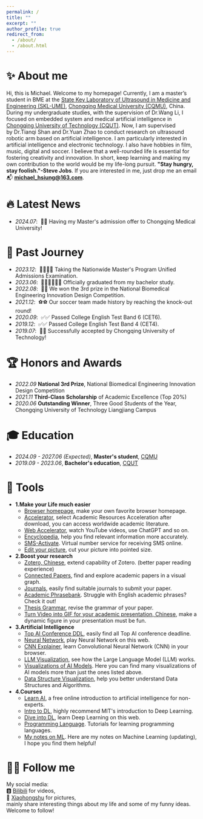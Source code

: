 ```yaml
---
permalink: /
title: ""
excerpt: ""
author_profile: true
redirect_from:
  - /about/
  - /about.html
---
```



<span class='anchor' id='about-me'></span>

# ✨ About me
Hi, this is Michael. Welcome to my homepage! Currently, I am a master’s student in BME at the [State Key Laboratory of Ultrasound in Medicine and Engineering (SKL-UME)](https://skl-ume.cqmu.edu.cn/), [Chongqing Medical University (CQMU)](https://www.cqmu.edu.cn/), China. During my undergraduate studies, with the supervision of Dr.Wang Li, I focused on embedded system and medical artificial intelligence in [Chongqing University of Technology (CQUT)](https://www.cqut.edu.cn/). Now, I am supervised by Dr.Tianqi Shan and Dr.Yuan Zhao to conduct research on ultrasound robotic arm based on artificial intelligence.
I am particularly interested in artificial intelligence and electronic technology. I also have hobbies in film, music, digital and soccer. I believe that a well-rounded life is essential for fostering creativity and innovation. In short, keep learning and making my own contribution to the world would be my life-long pursuit. **"Stay hungry, stay foolish."-Steve Jobs**. If you are interested in me, just drop me an email 📬 **michael_hsiung@163.com**.

# 🔥 Latest News
- *2024.07*: &nbsp;🎉🎉 Having my Master's admission offer to Chongqing Medical University!

# 🍄 Past Journey
- *2023.12*: &nbsp;✍🏻✍🏻 Taking the Nationwide Master's Program Unified Admissions Examination.
- *2023.06*: &nbsp;👨🏻‍🎓👨🏻‍🎓 Officially graduated from my bachelor study.
- *2022.08*: &nbsp;🥳🥳 We won the 3rd prize in the National Biomedical Engineering Innovation Design Competition.
- *2021.12*: &nbsp;⚽⚽ Our soccer team made history by reaching the knock-out round!
- *2020.09*: &nbsp;✅✅ Passed College English Test Band 6 (CET6).
- *2019.12*: &nbsp;✅✅ Passed College English Test Band 4 (CET4).
- *2019.07*: &nbsp;🎉🎉 Successfully accepted by Chongqing University of Technology!

# 🏆 Honors and Awards
- *2022.09* **National 3rd Prize**, National Biomedical Engineering Innovation Design Competition
- *2021.11* **Third-Class Scholarship** of Academic Excellence (Top 20%)
- *2020.06* **Outstanding Winner**, Three Good Students of the Year, Chongqing University of Technology Liangjiang Campus

# 🎓 Education
- *2024.09 - 2027.06 (Expected)*, **Master's student**, [CQMU](https://www.cqmu.edu.cn/)
- *2019.09 - 2023.06*, **Bachelor's education**, [CQUT](https://www.cqut.edu.cn/)

# 🎨 Tools
- **1.Make your Life much easier**
  - [Browser homepage](https://www.wetab.link/), make your own favorite browser homepage.
  - [Accelerator](https://uu.163.com/), select Academic Resources Acceleration after download, you can access worldwide academic literature.
  - [Web Accelerator](https://ilink-a.com/), watch YouTube videos, use ChatGPT and so on.
  - [Encyclopedia](https://zh.wikipedia.org/), help you find relevant information more accurately.
  - [SMS-Activate](https://sms-activate.io/cn). Virtual number service for receiving SMS online.
  - [Edit your picture](https://www.iloveimg.com/zh-cn/crop-image/crop-png), cut your picture into pointed size.
- **2.Boost your research**
  - [Zotero, Chinese](https://zotero-chinese.com/), extend capability of Zotero. (better paper reading experience)
  - [Connected Papers](https://www.connectedpapers.com/), find and explore academic papers in a visual graph.
  - [Journals](https://www.scimagojr.com/journalrank.php), easily find suitable journals to submit your paper.
  - [Academic Phrasebank](https://www.phrasebank.manchester.ac.uk/). Struggle with English academic phrases? Check it out!
  - [Thesis Grammar](https://app.grammarly.com/), revise the grammar of your paper.
  - [Turn Video into GIF for your academic presentation, Chinese](https://www.tutieshi.com/video/), make a dynamic figure in your presentation must be fun.
- **3.Artificial Intelligence**
  - [Top AI Conference DDL](https://aideadlin.es/?sub=ML,NLP,KR,HCI), easily find all Top AI conference deadline.
  - [Neural Network](https://playground.tensorflow.org/#activation=tanh&batchSize=10&dataset=circle&regDataset=reg-plane&learningRate=0.03&regularizationRate=0&noise=0&networkShape=4,2&seed=0.40089&showTestData=false&discretize=false&percTrainData=50&x=true&y=true&xTimesY=false&xSquared=false&ySquared=false&cosX=false&sinX=false&cosY=false&sinY=false&collectStats=false&problem=classification&initZero=false&hideText=false), play Neural Network on this web.
  - [CNN Explainer](https://poloclub.github.io/cnn-explainer/), learn Convolutional Neural Network (CNN) in your browser.
  - [LLM Visualization](https://bbycroft.net/llm), see how the Large Language Model (LLM) works.
  - [Visualizations of AI Models](https://poloclub.github.io/). Here you can find many visualizations of AI models more than just the ones listed above.
  - [Data Structure Visualization](https://www.cs.usfca.edu/~galles/visualization/Algorithms.html), help you better understand Data Structures and Algorithms.
- **4.Courses**
  - [Learn AI](https://elementsofai.com/), a free online introduction to artificial intelligence for non-experts.
  - [Intro to DL](http://introtodeeplearning.com/), highly recommend MIT's introduction to Deep Learning.
  - [Dive into DL](https://zh-v2.d2l.ai/), learn Deep Learning on this web.
  - [Programming Language](https://www.tutorialspoint.com/index.htm). Tutorials for learning programming languages.
  - [My notes on ML](https://michael-hsiung.notion.site/fc1c0f3c43e8415da0338a0d755cff06?pvs=73). Here are my notes on Machine Learning (updating), I hope you find them helpful!

# 👋🏻 Follow me
My social media:<br>
🅱️ [Bilibili](https://space.bilibili.com/497295199?spm_id_from=333.1007.0.0) for videos,<br>
🍠 [Xiaohongshu](https://www.xiaohongshu.com/user/profile/5f056d25000000000100727b?xhsshare=CopyLink&appuid=5f056d25000000000100727b&apptime=1722927832&share_id=2e86b12b99e14d298bc30fa5b4bc2690) for pictures,<br>
mainly share interesting things about my life and some of my funny ideas.<br>
Welcome to follow!<br>
<br>
<br>
<br>
